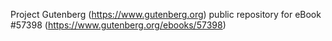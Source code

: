 Project Gutenberg (https://www.gutenberg.org) public repository for
eBook #57398 (https://www.gutenberg.org/ebooks/57398)
